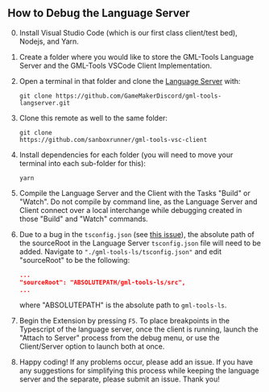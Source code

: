 ## How to Debug the Language Server

0. Install Visual Studio Code (which is our first class client/test bed), Nodejs, and Yarn.

1. Create a folder where you would like to store the GML-Tools Language Server and the GML-Tools VSCode Client Implementation.

2. Open a terminal in that folder and clone the [Language Server](https://github.com/GameMakerDiscord/gml-tools-langserver.git) with:

    ```git
    git clone https://github.com/GameMakerDiscord/gml-tools-langserver.git
    ```

3. Clone this remote as well to the same folder:
    ```git
    git clone
    https://github.com/sanboxrunner/gml-tools-vsc-client
    ```
4. Install dependencies for each folder (you will need to move your terminal into each sub-folder for this):

    ```npm
    yarn
    ```

5. Compile the Language Server and the Client with the Tasks "Build" or "Watch". Do not compile by command line, as the Language Server and Client connect over a local interchange while debugging created in those "Build" and "Watch" commands.

6. Due to a bug in the `tsconfig.json` (see [this issue](https://github.com/Microsoft/TypeScript/issues/26531)), the absolute path of the sourceRoot in the Language Server `tsconfig.json` file will need to be added. Navigate to `"./gml-tools-ls/tsconfig.json"` and edit "sourceRoot" to be the following:
    ```json
    ...
    "sourceRoot": "ABSOLUTEPATH/gml-tools-ls/src",
    ...
    ```
    where "ABSOLUTEPATH" is the absolute path to `gml-tools-ls`. 

7. Begin the Extension by pressing `F5`. To place breakpoints in the Typescript of the language server, once the client is running, launch the "Attach to Server" process from the debug menu, or use the Client/Server option to launch both at once.

8. Happy coding! If any problems occur, please add an issue. If you have any suggestions for simplifying this process while keeping the language server and the separate, please submit an issue. Thank you!
